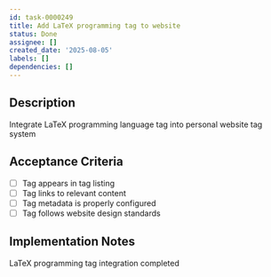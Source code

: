 ```yaml
---
id: task-0000249
title: Add LaTeX programming tag to website
status: Done
assignee: []
created_date: '2025-08-05'
labels: []
dependencies: []
---
```


## Description

Integrate LaTeX programming language tag into personal website tag system

## Acceptance Criteria

- [ ] Tag appears in tag listing
- [ ] Tag links to relevant content
- [ ] Tag metadata is properly configured
- [ ] Tag follows website design standards

## Implementation Notes

LaTeX programming tag integration completed

